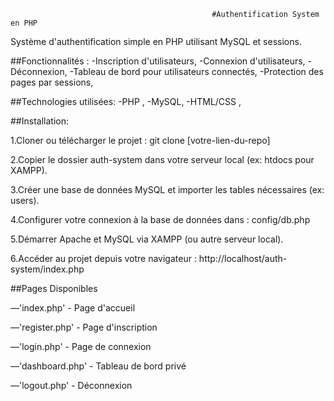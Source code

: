                                                  #Authentification System en PHP

Système d'authentification simple en PHP utilisant MySQL et sessions.

##Fonctionnalités :
-Inscription d'utilisateurs,
-Connexion d'utilisateurs,
-Déconnexion,
-Tableau de bord pour utilisateurs connectés,
-Protection des pages par sessions,

##Technologies utilisées:
-PHP ,
-MySQL,
-HTML/CSS ,

##Installation:

1.Cloner ou télécharger le projet : git clone [votre-lien-du-repo]

2.Copier le dossier auth-system dans votre serveur local (ex: htdocs pour XAMPP).

3.Créer une base de données MySQL et importer les tables nécessaires (ex: users).

4.Configurer votre connexion à la base de données dans : config/db.php

<?php
$host = "localhost";
$db_name = "nom_de_votre_db";
$username = "root";
$password = "";
$conn = new mysqli($host, $username, $password, $db_name);
?>

5.Démarrer Apache et MySQL via XAMPP (ou autre serveur local).

6.Accéder au projet depuis votre navigateur :   http://localhost/auth-system/index.php

##Pages Disponibles


—'index.php' - Page d'accueil

—'register.php' - Page d'inscription

—'login.php' - Page de connexion

—'dashboard.php' - Tableau de bord privé

—'logout.php' - Déconnexion

